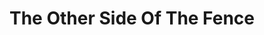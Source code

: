 ---
title: "The Other Side Of The Fence"
url: /chamberlain/the-other-side-of-the-fence/
shop: furniture
---